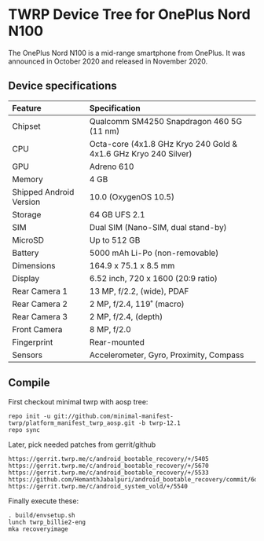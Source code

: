 # TWRP Device Tree for OnePlus Nord N100

The OnePlus Nord N100 is a mid-range smartphone from OnePlus. It was announced in October 2020 and released in November 2020.

## Device specifications

| Feature                 | Specification                                                   |
| :---------------------- | :---------------------------------------------------------------|
| Chipset                 | Qualcomm SM4250 Snapdragon 460 5G (11 nm)                       |
| CPU                     | Octa-core (4x1.8 GHz Kryo 240 Gold & 4x1.6 GHz Kryo 240 Silver) |
| GPU                     | Adreno 610                                                      |
| Memory                  | 4 GB	                                                    |
| Shipped Android Version | 10.0 (OxygenOS 10.5)                                            |
| Storage                 | 64 GB UFS 2.1	                                            |
| SIM                     | Dual SIM (Nano-SIM, dual stand-by)                              |
| MicroSD                 | Up to 512 GB                                                    |
| Battery                 | 5000 mAh Li-Po (non-removable)                                  |
| Dimensions              | 164.9 x 75.1 x 8.5 mm	                                            |
| Display                 | 6.52 inch, 720 x 1600 (20:9 ratio)                              |
| Rear Camera 1           | 13 MP, f/2.2, (wide), PDAF	                                    |
| Rear Camera 2           | 2 MP, f/2.4, 119˚ (macro)	                                    |
| Rear Camera 3           | 2 MP, f/2.4, (depth)                                            |
| Front Camera            | 8 MP, f/2.0                                                     |
| Fingerprint             | Rear-mounted                                                    |
| Sensors                 | Accelerometer, Gyro, Proximity, Compass                         |


## Compile

First checkout minimal twrp with aosp tree:

```
repo init -u git://github.com/minimal-manifest-twrp/platform_manifest_twrp_aosp.git -b twrp-12.1
repo sync
```

Later, pick needed patches from gerrit/github

```
https://gerrit.twrp.me/c/android_bootable_recovery/+/5405
https://gerrit.twrp.me/c/android_bootable_recovery/+/5670
https://gerrit.twrp.me/c/android_bootable_recovery/+/5533
https://github.com/HemanthJabalpuri/android_bootable_recovery/commit/6d5c365617778d107ccc6b32b55238715a06d0bc
https://gerrit.twrp.me/c/android_system_vold/+/5540
```

Finally execute these:

```
. build/envsetup.sh
lunch twrp_billie2-eng
mka recoveryimage
```
